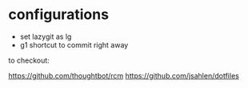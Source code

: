 # configurations


- set lazygit as lg
- g1 shortcut to commit right away





to checkout:

https://github.com/thoughtbot/rcm
https://github.com/jsahlen/dotfiles
